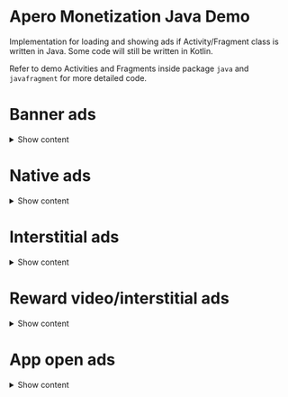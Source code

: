 Apero Monetization Java Demo
==================

Implementation for loading and showing ads if Activity/Fragment class is written in Java.
Some code will still be written in Kotlin.

Refer to demo Activities and Fragments inside package ``java`` and ``javafragment`` for more detailed code.

# Banner ads
<details>
   <summary>Show content</summary>

## Load ads
```java
// Declare a variable pointing to AdsProvider's AdGroup
private final BannerAdGroup bannerAd = AdsProvider.INSTANCE.getBannerAd();
...
// Inside activity
bannerAd.loadAds(this);
// Inside fragment
bannerAd.loadAds(requireActivity());
// Or you can provide app instance to load it anywhere
bannerAd.loadAds(App.instance);
```
## Show ads
1. Add a FrameLayout to screen layout
    ```xml
    <FrameLayout
        android:id="@+id/bannerFr"
        android:layout_width="match_parent"
        android:layout_height="wrap_content" />
    ```
2. Call show ads function inside activity/fragment
   ```java
   AdsExtensionKt.showBannerAd(this, bannerAd, binding.bannerFr);
   ```
## Reload ads
We reload ads when user goes back from background or when click ads. 
In order to reload ads, just put the load function into onResume of Activities/Fragments:
```java
@Override
public void onResume() {
    super.onResume();

   bannerAd.loadAds(requireActivity());
}
```
</details>
   
# Native ads
<details>
   <summary>Show content</summary>

## Load ads
```java
// Declare a variable pointing to AdsProvider's AdGroup
private final NativeAdGroup nativeAd = AdsProvider.INSTANCE.getNativeAd();
...
// Inside activity
nativeAd.loadAds(this);
// Inside fragment
nativeAd.loadAds(requireActivity());
// Or you can provide app instance to load it anywhere
nativeAd.loadAds(App.instance);
```
## Show ads
1. Add a FrameLayout to screen layout
    ```xml
    <FrameLayout
        android:id="@+id/nativeFr"
        android:layout_width="match_parent"
        android:layout_height="wrap_content" />
    ```
2. Call show ads function inside activity/fragment
   ```java
   AdsExtensionKt.showNativeAd(this, nativeAd, binding.nativeFr, R.layout.native_ads);
   ```
   ``R.layout.native_ads`` is native ads layout id in normal case. To show meta ads layout, add additional layout id into the function:
   ```java
   AdsExtensionKt.showNativeAd(
       this, nativeAd, binding.nativeFr, R.layout.native_ads, R.layout.native_ads_meta
   );
   ```
## Reload ads
We reload ads when user goes back from background or when click ads.
In order to reload ads, just put the load function into onResume of Activities/Fragments:
```java
@Override
public void onResume() {
    super.onResume();

   nativeAd.loadAds(requireActivity());
}
```
</details>

# Interstitial ads
<details>
   <summary>Show content</summary>

## Load ads
```java
// Declare a variable pointing to AdsProvider's AdGroup
private final InterstitialAdGroup interAd = AdsProvider.INSTANCE.getInterAd();
...
// Inside activity
interAd.loadAds(this);
// Inside fragment
interAd.loadAds(requireActivity());
// Or you can provide app instance to load it anywhere
interAd.loadAds(App.instance);
```
## Show ads
To show ads, call ``.showAds(context, callback)`` function with appropriate callback
```java
interAd.showAds(
    this,
    new InterstitialShowAdCallback() {
        @Override
        public void onNextAction(Boolean adShown) {
            // This is called right after calling show ads regardless even if inter ad is shown or not
            // You should move to next screen here
            // You can check if ad shown with the boolean value in this callback

        }

        @Override
        public void onAdClosed() {
            super.onAdClosed();
            // This is called right after calling show ads regardless even if inter ad is shown or not
            // Normally we don't do anything here
            // This override can be deleted if you don't use it
        }

        @Override
        public void onAdShowed(String adId) {
            super.onAdShowed(adId);
            // This is called when interstitial starts to show
            // This override can be deleted if you don't use it
        }

        @Override
        public void onAdFailedToShow(AdError adError) {
            super.onAdFailedToShow(adError);
            // This is called when interstitial failed to show
            // This override can be deleted if you don't use it
        }

        @Override
        public void onAdImpression(String adId) {
            super.onAdImpression(adId);
            // This is called when ad is counted as impression
            // This can be deleted if you don't use it
        }

        // This can be deleted if you don't use it
        @Override
        public void onAdClicked(String adId) {
            super.onAdClicked(adId);
            // This is called when ad is clicked
            // This can be deleted if you don't use it
        }
    }
);
```
We can also check the ads status before showing if needed:
```java
if (!interAd.isAdReady()) {
   Toast.makeText(this, "Ads is not ready", Toast.LENGTH_SHORT).show();
} else {
    interAd.showAds(context, callback);
}
```

#### Important: If you use Activity and have to finish previous Activity, put the finish() inside onAdClosed instead of onNextAction.
</details>

# Reward video/interstitial ads
<details>
   <summary>Show content</summary>

## Load ads
```java
// Declare a variable pointing to AdsProvider's AdGroup
private final RewardAdGroup rewardAd = AdsProvider.INSTANCE.getRewardAd();
...
// Inside activity
rewardAd.loadAds(this);
// Inside fragment
rewardAd.loadAds(requireActivity());
// Or you can provide app instance to load it anywhere
rewardAd.loadAds(App.instance);
```
## Show ads
To show ads, call ``.showAds(context, callback)`` function with appropriate callback
```java
rewardAd.showAds(
    this,
    new RewardShowAdCallback() {
        @Override
        public void onUserEarnedReward(ApRewardItem reward) {
            // This is called when user finished watch the ad
            // You should move to next screen or give user reward here
        }

        @Override
        public void onNextAction() {
            // This is called right after calling show ads regardless even if reward ad is shown or not
            // Normally we don't do anything here

        }

        @Override
        public void onAdShowed(String adId) {
            super.onAdShowed(adId);
            // This is called when reward starts to show
            // This override can be deleted if you don't use it
        }

        @Override
        public void onAdFailedToShow(ApAdError adError) {
            super.onAdFailedToShow(adError);
            // This is called when reward failed to show
            // This override can be deleted if you don't use it
        }

        @Override
        public void onAdImpression(String adId) {
            super.onAdImpression(adId);
            // This is called when ad is counted as impression
            // This can be deleted if you don't use it
        }

        @Override
        public void onAdClicked(String adId) {
            super.onAdClicked(adId);
            // This is called when ad is clicked
            // This can be deleted if you don't use it
        }
    }
);
```
We can also check the ads status before showing if needed:
```java
if (!rewardAd.isAdReady()) {
   Toast.makeText(this, "Ads is not ready", Toast.LENGTH_SHORT).show();
} else {
   rewardAd.showAds(context, callback);
}
```
</details>

# App open ads
<details>
   <summary>Show content</summary>

## Load ads
```java
// Declare a variable pointing to AdsProvider's AdGroup
private final AppOpenAdGroup appOpenAd = AdsProvider.INSTANCE.getAppOpenAd();
...
// Inside activity
appOpenAd.loadAds(this);
// Inside fragment
appOpenAd.loadAds(requireActivity());
// Or you can provide app instance to load it anywhere
appOpenAd.loadAds(App.instance);
```
## Show ads
To show ads, call ``.showAds(context, callback)`` function with appropriate callback
```java
appOpenAd.showAds(
    this,
    new AppOpenAdCallback() {
        @Override
        public void onNextAction(Boolean adShown) {
            // This is called right after calling show ads regardless even if app open ad is shown or not
            // You should move to next screen here
            // You can check if ad shown with the boolean value in this callback

        }

        @Override
        public void onAdClosed() {
            super.onAdClosed();
            // This is called right after calling show ads regardless even if app open ad is shown or not
            // Normally we don't do anything here
            // This override can be deleted if you don't use it
        }

        @Override
        public void onAdShowed(String adId) {
            super.onAdShowed(adId);
            // This is called when interstitial starts to show
            // This override can be deleted if you don't use it
        }

        @Override
        public void onAdFailedToShow(AdError adError) {
            super.onAdFailedToShow(adError);
            // This is called when interstitial failed to show
            // This override can be deleted if you don't use it
        }

        @Override
        public void onAdImpression(String adId) {
            super.onAdImpression(adId);
            // This is called when ad is counted as impression
            // This can be deleted if you don't use it
        }

        // This can be deleted if you don't use it
        @Override
        public void onAdClicked(String adId) {
            super.onAdClicked(adId);
            // This is called when ad is clicked
            // This can be deleted if you don't use it
        }
    }
);
```

</details>
